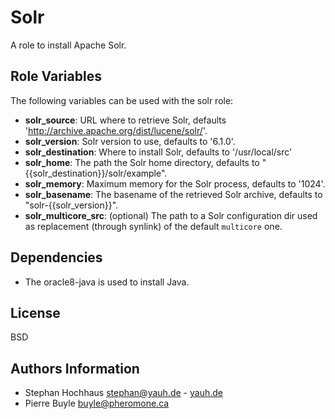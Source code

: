 Solr
====

A role to install Apache Solr.

Role Variables
--------------

The following variables can be used with the solr role:

* **solr_source**: URL where to retrieve Solr, defaults 'http://archive.apache.org/dist/lucene/solr/'.
* **solr_version**: Solr version to use, defaults to '6.1.0'.
* **solr_destination**: Where to install Solr, defaults to '/usr/local/src'
* **solr_home**: The path the Solr home directory, defaults to "{{solr_destination}}/solr/example".
* **solr_memory**: Maximum memory for the Solr process, defaults to '1024'.
* **solr_basename**: The basename of the retrieved Solr archive, defaults to "solr-{{solr_version}}".
* **solr_multicore_src**: (optional) The path to a Solr configuration dir used as replacement (through synlink) of the default `multicore` one.

Dependencies
------------

- The oracle8-java is used to install Java.

License
-------

BSD

Authors Information
-------------------

- Stephan Hochhaus <stephan@yauh.de> - [yauh.de](http://yauh.de)
- Pierre Buyle <buyle@pheromone.ca>
